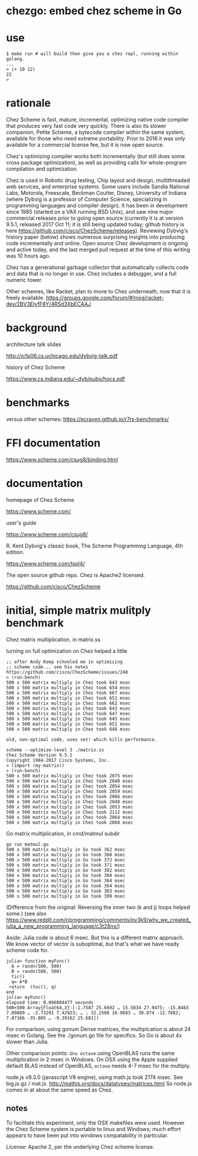 chezgo: embed chez scheme in Go
======

# use

~~~
$ make run # will build then give you a chez repl, running within golang.
...
> (+ 10 12)
22
> 
~~~

# rationale

Chez Scheme is fast, mature, incremental, optimizing native code compiler that produces very fast code very quickly. There is also its slower companion, Petite Scheme, a bytecode compiler within the same system, available for those who need extreme portability. Prior to 2016 it was only available for a commercial license fee, but it is now open source.

Chez's optimizing compiler works both incrementally (but still does some cross package optimization), as well as providing calls for whole-program compilation and optimization.

Chez is used in Robotic drug testing, Chip layout and design, multithreaded web services, and enterprise systems. Some users include Sandia National Labs, Motorola, Freescale, Beckman Coulter, Disney, University of Indiana (where Dybvig is a professor of Computer Science, specializing in programming languages and compiler design). It has been in development since 1985 (started on a VAX running BSD Unix), and saw nine major commercial releases prior to going open source (currently it is at version 9.5.1, released 2017 Oct 11; it is still being updated today; github history is here https://github.com/cisco/ChezScheme/releases). Reviewing Dybvig's history paper (below) shows numerous surprising insights into producing code incrementally and online. Open source Chez development is ongoing and active today, and the last merged pull request at the time of this writing was 10 hours ago.

Chez has a generational garbage collector that automatically collects code and data that is no longer in use. Chez includes a debugger, and a full numeric tower.

Other schemes, like Racket, plan to move to Chez underneath, now that it is freely available. https://groups.google.com/forum/#!msg/racket-dev/2BV3ElyfF8Y/4RSd3XbECAAJ

# background

architecture talk slides

http://icfp06.cs.uchicago.edu/dybvig-talk.pdf

history of Chez Scheme

https://www.cs.indiana.edu/~dyb/pubs/hocs.pdf

# benchmarks

versus other schemes: https://ecraven.github.io/r7rs-benchmarks/


# FFI documentation

https://www.scheme.com/csug8/binding.html

# documentation

homepage of Chez Scheme

https://www.scheme.com/

user's guide

https://www.scheme.com/csug8/


R. Kent Dybvig's classic book, The Scheme Programming Language, 4th edition.

https://www.scheme.com/tspl4/

The open source github repo. Chez is Apache2 licensed.

https://github.com/cisco/ChezScheme

# initial, simple matrix mulitply benchmark

Chez matrix multiplication, in matrix.ss

turning on full optimization on Chez helped a little

~~~
;; after Andy Keep schooled me in optimizing
;; scheme code... see his notes https://github.com/cisco/ChezScheme/issues/248
> (run-bench)
500 x 500 matrix multiply in Chez took 643 msec
500 x 500 matrix multiply in Chez took 654 msec
500 x 500 matrix multiply in Chez took 667 msec
500 x 500 matrix multiply in Chez took 651 msec
500 x 500 matrix multiply in Chez took 662 msec
500 x 500 matrix multiply in Chez took 643 msec
500 x 500 matrix multiply in Chez took 647 msec
500 x 500 matrix multiply in Chez took 645 msec
500 x 500 matrix multiply in Chez took 651 msec
500 x 500 matrix multiply in Chez took 648 msec

old, non-optimal code, uses set! which kills performance.

scheme --optimize-level 3 ./matrix.ss 
Chez Scheme Version 9.5.1
Copyright 1984-2017 Cisco Systems, Inc.
> (import (my-matrix))
> (run-bench)
500 x 500 matrix multiply in Chez took 2075 msec
500 x 500 matrix multiply in Chez took 2040 msec
500 x 500 matrix multiply in Chez took 2054 msec
500 x 500 matrix multiply in Chez took 2059 msec
500 x 500 matrix multiply in Chez took 2066 msec
500 x 500 matrix multiply in Chez took 2048 msec
500 x 500 matrix multiply in Chez took 2053 msec
500 x 500 matrix multiply in Chez took 2112 msec
500 x 500 matrix multiply in Chez took 2064 msec
500 x 500 matrix multiply in Chez took 2060 msec
~~~


Go matrix multiplication, in cmd/matmul subdir
~~~
go run matmul.go
500 x 500 matrix multiply in Go took 362 msec
500 x 500 matrix multiply in Go took 360 msec
500 x 500 matrix multiply in Go took 372 msec
500 x 500 matrix multiply in Go took 371 msec
500 x 500 matrix multiply in Go took 382 msec
500 x 500 matrix multiply in Go took 360 msec
500 x 500 matrix multiply in Go took 364 msec
500 x 500 matrix multiply in Go took 364 msec
500 x 500 matrix multiply in Go took 363 msec
500 x 500 matrix multiply in Go took 399 msec

~~~



(Difference from the original: Reversing the inner two (k and j) loops helped some.)
(see also https://www.reddit.com/r/programming/comments/pv3k9/why_we_created_julia_a_new_programming_language/c3t28nx/)


Aside: Julia code is about 6 msec. But this is
a different matrix approach. We know vector
of vector is suboptimal, but that's what we
have ready scheme code for.
~~~
julia> function myFunc()
  A = randn(500, 500)
  B = randn(500, 500)
  tic()
  q= A*B
 return  (toc(), q)
end
julia> myFunc()
elapsed time: 0.006084477 seconds
500×500 Array{Float64,2}:[-1.7587 25.6692 … 15.5834 27.9475; -15.8463 7.09889 … -2.73291 7.42923; … ; 32.2588 16.9683 … 30.874 -12.7082; 7.07166 -35.805 … -9.39162 25.681])
~~~

For comparison, using gonum Dense matrices,
the multiplcation is about 24 msec in Golang.
See the ./gonum.go file for specifics. So Go
is about 4x slower than Julia.

Other comparison points: `Gnu octave` using OpenBLAS runs the same
multiplication in 2 msec in Windows. On OSX using the
Apple supplied default BLAS instead of OpenBLAS,
`octave` needs 4-7 msec for the multiply.

node.js v9.3.0 (javascript V8 engine), using math.js took 2174 msec.
See big.js.gz / mat.js. http://mathjs.org/docs/datatypes/matrices.html
So node.js comes in at about the same speed as Chez.


notes
-----

To facilitate this experiment, only the OSX makefiles were used. However
the Chez Scheme system is portable to linux and Windows; much effort
appears to have been put into windows compatability in particular.


License: Apache 2, per the underlying Chez scheme license.
